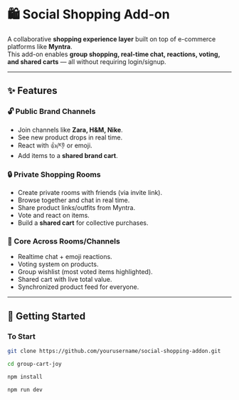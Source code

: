 # 🛍️ Social Shopping Add-on

A collaborative **shopping experience layer** built on top of e-commerce platforms like **Myntra**.  
This add-on enables **group shopping, real-time chat, reactions, voting, and shared carts** — all without requiring login/signup.  

---

## ✨ Features

### 🔓 Public Brand Channels
- Join channels like **Zara, H&M, Nike**.  
- See new product drops in real time.  
- React with 👍/👎 or emoji.  
- Add items to a **shared brand cart**.  

### 🔒 Private Shopping Rooms
- Create private rooms with friends (via invite link).  
- Browse together and chat in real time.  
- Share product links/outfits from Myntra.  
- Vote and react on items.  
- Build a **shared cart** for collective purchases.  

### 🌟 Core Across Rooms/Channels
- Realtime chat + emoji reactions.  
- Voting system on products.  
- Group wishlist (most voted items highlighted).  
- Shared cart with live total value.  
- Synchronized product feed for everyone.  

---

## 🚀 Getting Started

### To Start
```bash
git clone https://github.com/yourusername/social-shopping-addon.git

cd group-cart-joy

npm install

npm run dev
